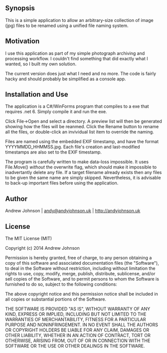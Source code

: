 ﻿## Synopsis

This is a simple application to allow an arbitrary-size collection of image (jpg) files to be renamed using a unified file naming system.

## Motivation

I use this application as part of my simple photograph archiving and processing workflow. I couldn't find something that did exactly
what I wanted, so I built my own solution.

The current version does just what I need and no more. The code is fairly hacky and should probably be simplified as a console app.

## Installation and Use

The application is a C#/WinForms program that compiles to a exe that requires .net 6. Simply compile it and run the exe.

Click File->Open and select a directory. A preview list will then be generated showing how the files will be reanmed. Click the Rename
button to rename all the files, or double-click an invividual list item to override the naming.

Files are named using the embedded EXIF timestamp, and have the format YYYYMMDD_HHMMSS.jpg. Each file's creation and last-modified
timestamps are also set to the EXIF timestamp.

The program is carefully written to make data-loss impossible. It uses File.Move() *without* the overwrite flag, which should make it
impossible to inadvertantly delete any file. If a target filename already exists then any files to be given the same name are simply
skipped. Nevertheless, it is advisable to back-up important files before using the application.


## Author

Andrew Johnson | andy@andyjohnson.uk | http://andyjohnson.uk

## License

The MIT License (MIT)

Copyright (c) 2014 Andrew Johnson

Permission is hereby granted, free of charge, to any person obtaining a copy
of this software and associated documentation files (the "Software"), to deal
in the Software without restriction, including without limitation the rights
to use, copy, modify, merge, publish, distribute, sublicense, and/or sell
copies of the Software, and to permit persons to whom the Software is
furnished to do so, subject to the following conditions:

The above copyright notice and this permission notice shall be included in all
copies or substantial portions of the Software.

THE SOFTWARE IS PROVIDED "AS IS", WITHOUT WARRANTY OF ANY KIND, EXPRESS OR
IMPLIED, INCLUDING BUT NOT LIMITED TO THE WARRANTIES OF MERCHANTABILITY,
FITNESS FOR A PARTICULAR PURPOSE AND NONINFRINGEMENT. IN NO EVENT SHALL THE
AUTHORS OR COPYRIGHT HOLDERS BE LIABLE FOR ANY CLAIM, DAMAGES OR OTHER
LIABILITY, WHETHER IN AN ACTION OF CONTRACT, TORT OR OTHERWISE, ARISING FROM,
OUT OF OR IN CONNECTION WITH THE SOFTWARE OR THE USE OR OTHER DEALINGS IN THE
SOFTWARE.